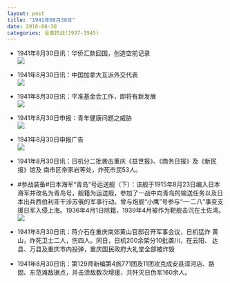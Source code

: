 ```yaml
---
layout: post
title: "1941年08月30日"
date: 2016-08-30
categories: 全面抗战(1937-1945)
---
```


<meta name="referrer" content="no-referrer" />

- 1941年8月30日讯：华侨汇款回国，创造空前记录 <br/><img src="https://ww2.sinaimg.cn/large/aca367d8jw1f7c4ddyelij206c0bvt9n.jpg" />

- 1941年8月30日讯：中国加拿大互派外交代表 <br/><img src="https://ww2.sinaimg.cn/large/aca367d8jw1f7c2n08803j207h0bowfl.jpg" />

- 1941年8月30日讯：平准基金会工作，即将有新发展 <br/><img src="https://ww1.sinaimg.cn/large/aca367d8jw1f7c0w4auxmj2058061q3c.jpg" />

- 1941年8月30日申报：青年健康问题之威胁 <br/><img src="https://ww3.sinaimg.cn/large/aca367d8jw1f7bvopkfv9j206i15rwla.jpg" />

- 1941年8月30日申报广告 <br/><img src="https://ww1.sinaimg.cn/large/aca367d8jw1f7bn0wv0u5j20pl0i20y0.jpg" />

- 1941年8月30日讯：日机分二批袭击重庆《益世报》、《商务日报》及《新民报》馆及 南市区帝家岩等处，炸死市民53人。 

- #参战装备#日本海军“青岛”号运送舰（下）：该舰于1915年8月23日编入日本海军并改名为青岛号，舰籍为运送舰，参加了一战中向青岛的输送任务以及日本出兵西伯利亚干涉苏俄的军事行动。曾与炮舰“小鹰”号参与“一·二八”事变支援日军入侵上海。1936年4月1日除籍，1939年4月被作为靶舰击沉在土佐湾。 <br/><img src="https://ww4.sinaimg.cn/large/aca367d8jw1f7bjk47hgxj20dc054gm4.jpg" />

- 1941年8月30日讯：蒋介石在重庆南郊黄山官邸召开军事会议，日机猛炸 黄山，炸死卫士二人，伤四人。同日，日机200余架分10批袭川，在云阳、 达县、万县及重庆市内投弹，重庆国民政府大礼堂全部被炸毁 

- 1941年8月30日讯：第129师新编第4旅771团及11团攻克成安县漳河店、路固、东范滩敌据点，并击溃敌数次增援，共歼灭日伪军160余人。 

